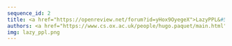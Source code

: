 ```yaml
---
sequence_id: 2
title: <a href="https://openreview.net/forum?id=yHox9OyegeX">LazyPPL&#58; laziness and types in non-parametric probabilistic programs</a>
authors: <a href="https://www.cs.ox.ac.uk/people/hugo.paquet/main.html">Hugo Paquet</a>, <a href="http://www.cs.ox.ac.uk/people/samuel.staton/main.html">Sam Staton</a>
img: lazy_ppl.png
---
```

